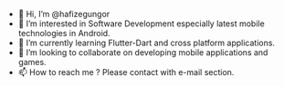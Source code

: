 - 👋 Hi, I’m @hafizegungor
- 👀 I’m interested in Software Development especially latest mobile technologies in Android.
- 🌱 I’m currently learning Flutter-Dart and cross platform applications.
- 💞️ I’m looking to collaborate on developing mobile applications and games.
- 📫 How to reach me ? Please contact with e-mail section.

<!---
hafizegungor/hafizegungor is a ✨ special ✨ repository because its `README.md` (this file) appears on your GitHub profile.
You can click the Preview link to take a look at your changes.
--->
